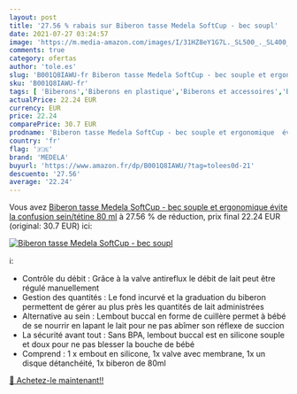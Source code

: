 ```yaml
---
layout: post
title: '27.56 % rabais sur Biberon tasse Medela SoftCup - bec soupl'
date: 2021-07-27 03:24:57
image: 'https://m.media-amazon.com/images/I/31HZ8eY1G7L._SL500_._SL400_.jpg'
comments: true
category: ofertas
author: 'tole.es'
slug: 'B001Q8IAWU-fr Biberon tasse Medela SoftCup - bec souple et ergonomique...'
sku: 'B001Q8IAWU-fr'
tags: [ 'Biberons','Biberons en plastique','Biberons et accessoires','Bébé et Puériculture','Repas de bébé','medela', ]
actualPrice: 22.24 EUR
currency: EUR
price: 22.24
comparePrice: 30.7 EUR
prodname: 'Biberon tasse Medela SoftCup - bec souple et ergonomique  évite la confusion sein/tétine  80 ml'
country: 'fr'
flag: '🇫🇷'
brand: 'MEDELA'
buyurl: 'https://www.amazon.fr/dp/B001Q8IAWU/?tag=tolees0d-21'
descuento: '27.56'
average: '22.24'
---
```


Vous avez [Biberon tasse Medela SoftCup - bec souple et ergonomique  évite la confusion sein/tétine  80 ml](https://www.amazon.fr/dp/B001Q8IAWU/?tag=tolees0d-21)  à  27.56 % de réduction, prix final  22.24 EUR (original: 30.7 EUR) ici:

[![Biberon tasse Medela SoftCup - bec soupl](https://m.media-amazon.com/images/I/31HZ8eY1G7L._SL500_._SL400_.jpg)](https://www.amazon.fr/dp/B001Q8IAWU/?tag=tolees0d-21)

ℹ️:

- Contrôle du débit : Grâce à la valve antireflux le débit de lait peut être régulé manuellement
- Gestion des quantités : Le fond incurvé et la graduation du biberon permettent de gérer au plus près les quantités de lait administrées
- Alternative au sein : Lembout buccal en forme de cuillère permet à bébé de se nourrir en lapant le lait pour ne pas abîmer son réflexe de succion
- La sécurité avant tout : Sans BPA, lembout buccal est en silicone souple et doux pour ne pas blesser la bouche de bébé
- Comprend : 1 x embout en silicone, 1x valve avec membrane, 1x un disque détanchéité, 1x biberon de 80ml

[🛒 Achetez-le maintenant!!](https://www.amazon.fr/dp/B001Q8IAWU/?tag=tolees0d-21)
